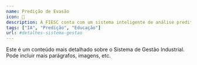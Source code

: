 ```yaml
---
name: Predição de Evasão
icon: 🚀
description: A FIESC conta com um sistema inteligente de análise preditiva de evasão escolar, desenvolvido para identificar de forma antecipada os alunos com maior risco de abandono nos cursos oferecidos pela instituição.
tags: ["IA", "Predição", "Educação"]
url: #detalhes-sistema-gestao
---
```

Este é um conteúdo mais detalhado sobre o Sistema de Gestão Industrial.
Pode incluir mais parágrafos, imagens, etc.